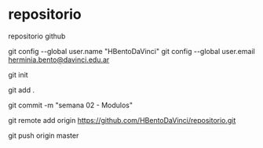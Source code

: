 # repositorio
repositorio github


git config --global user.name "HBentoDaVinci"
git config --global user.email herminia.bento@davinci.edu.ar

git init

git add .

git commit -m "semana 02 - Modulos"

git remote add origin https://github.com/HBentoDaVinci/repositorio.git

git push origin master

